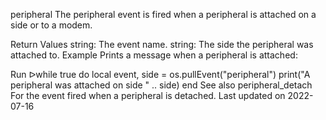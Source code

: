peripheral
The peripheral event is fired when a peripheral is attached on a side or to a modem.

Return Values
string: The event name.
string: The side the peripheral was attached to.
Example
Prints a message when a peripheral is attached:

Run ᐅwhile true do
  local event, side = os.pullEvent("peripheral")
  print("A peripheral was attached on side " .. side)
end
See also
peripheral_detach For the event fired when a peripheral is detached.
Last updated on 2022-07-16